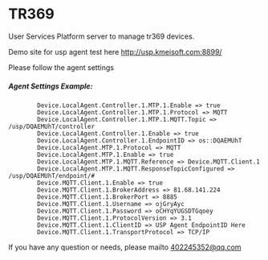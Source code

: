 # TR369
User Services Platform  server to manage tr369 devices.

Demo site for usp agent test here
http://usp.kmeisoft.com:8899/

Please follow the agent settings
##### Agent Settings Example:
            Device.LocalAgent.Controller.1.MTP.1.Enable => true
            Device.LocalAgent.Controller.1.MTP.1.Protocol => MQTT
            Device.LocalAgent.Controller.1.MTP.1.MQTT.Topic => /usp/DQAEMUhT/controller
            Device.LocalAgent.Controller.1.Enable => true
            Device.LocalAgent.Controller.1.EndpointID => os::DQAEMUhT
            Device.LocalAgent.MTP.1.Protocol => MQTT
            Device.LocalAgent.MTP.1.Enable => true
            Device.LocalAgent.MTP.1.MQTT.Reference => Device.MQTT.Client.1
            Device.LocalAgent.MTP.1.MQTT.ResponseTopicConfigured => /usp/DQAEMUhT/endpoint/#
            Device.MQTT.Client.1.Enable => true
            Device.MQTT.Client.1.BrokerAddress => 81.68.141.224
            Device.MQTT.Client.1.BrokerPort => 8885
            Device.MQTT.Client.1.Username => ojGryAyc
            Device.MQTT.Client.1.Password => oCHYqYUGSDTGqoey
            Device.MQTT.Client.1.ProtocolVersion => 3.1
            Device.MQTT.Client.1.ClientID => USP Agent EndpointID Here
            Device.MQTT.Client.1.TransportProtocol => TCP/IP

If you have any question or needs, please mailto 402245352@qq.com

